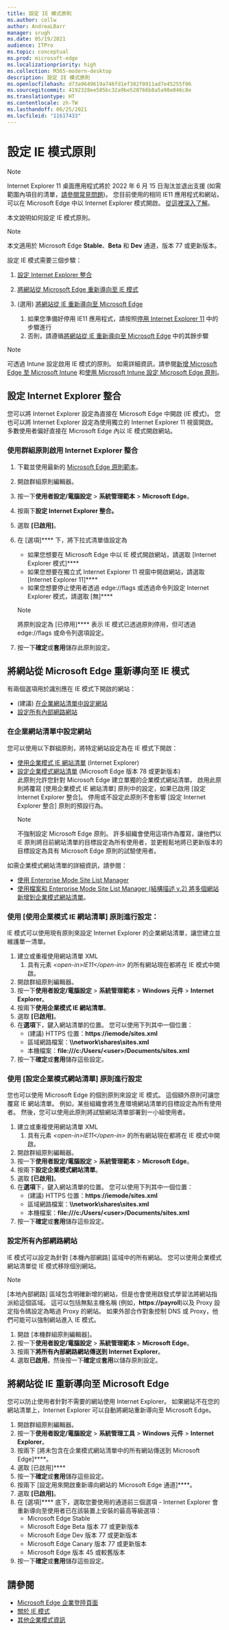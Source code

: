 ```yaml
---
title: 設定 IE 模式原則
ms.author: collw
author: AndreaLBarr
manager: srugh
ms.date: 05/19/2021
audience: ITPro
ms.topic: conceptual
ms.prod: microsoft-edge
ms.localizationpriority: high
ms.collection: M365-modern-desktop
description: 設定 IE 模式原則
ms.openlocfilehash: d73a9649619a746fd1ef382f0911ad7e45255f06
ms.sourcegitcommit: 4192328ee585bc32a9be528766b8a5a98e046c8e
ms.translationtype: HT
ms.contentlocale: zh-TW
ms.lasthandoff: 06/25/2021
ms.locfileid: "11617433"
---
```

# <a name="configure-ie-mode-policies"></a>設定 IE 模式原則

>[!Note]
> Internet Explorer 11 桌面應用程式將於 2022 年 6 月 15 日淘汰並退出支援 (如需範圍內項目的清單，[請參閱常見問題](https://techcommunity.microsoft.com/t5/windows-it-pro-blog/internet-explorer-11-desktop-app-retirement-faq/ba-p/2366549))。 您目前使用的相同 IE11 應用程式和網站，可以在 Microsoft Edge 中以 Internet Explorer 模式開啟。 [從這裡深入了解](https://blogs.windows.com/windowsexperience/2021/05/19/the-future-of-internet-explorer-on-windows-10-is-in-microsoft-edge/)。

本文說明如何設定 IE 模式原則。

> [!NOTE]
> 本文適用於 Microsoft Edge **Stable**、**Beta** 和 **Dev** 通道，版本 77 或更新版本。

設定 IE 模式需要三個步驟：

1. [設定 Internet Explorer 整合](#configure-internet-explorer-integration)
2. [將網站從 Microsoft Edge 重新導向至 IE 模式](#redirect-sites-from-microsoft-edge-to-ie-mode)
3. (選用) [將網站從 IE 重新導向至 Microsoft Edge](#redirect-sites-from-ie-to-microsoft-edge)

    1. 如果您準備好停用 IE11 應用程式，請按照[停用 Internet Explorer 11](/deployedge/edge-ie-disable-ie11) 中的步驟進行
    2. 否則，請遵循[將網站從 IE 重新導向至 Microsoft Edge](/deployedge/edge-ie-mode-policies#redirect-sites-from-ie-to-microsoft-edge) 中的其餘步驟

> [!NOTE]
> 可透過 Intune 設定啟用 IE 模式的原則。 如需詳細資訊，請參閱[新增 Microsoft Edge 至 Microsoft Intune](/intune/apps/apps-windows-edge?bc=https%3a%2f%2fdocs.microsoft.com%2fDeployEdge%2fbreadcrumb%2ftoc.json&toc=https%3a%2f%2fdocs.microsoft.com%2fDeployEdge%2ftoc.json) 和[使用 Microsoft Intune 設定 Microsoft Edge 原則](./configure-edge-with-intune.md)。

## <a name="configure-internet-explorer-integration"></a>設定 Internet Explorer 整合

您可以將 Internet Explorer 設定為直接在 Microsoft Edge 中開啟 (IE 模式)。 您也可以將 Internet Explorer 設定為使用獨立的 Internet Explorer 11 視窗開啟。 多數使用者偏好直接在 Microsoft Edge 內以 IE 模式開啟網站。

### <a name="enable-internet-explorer-integration-using-group-policy"></a>使用群組原則啟用 Internet Explorer 整合

1. 下載並使用最新的 [Microsoft Edge 原則範本](https://www.microsoft.com/en-us/edge/business/download)。
2. 開啟群組原則編輯器。
3. 按一下**使用者設定/電腦設定** > **系統管理範本** > **Microsoft Edge**。
4. 按兩下**設定 Internet Explorer 整合。**
5. 選取 **\[已啟用\]**。
6. 在 [選項]**** 下，將下拉式清單值設定為 
   -  如果您想要在 Microsoft Edge 中以 IE 模式開啟網站，請選取 [Internet Explorer 模式]****
   -  如果您想要在獨立式 Internet Explorer 11 視窗中開啟網站，請選取 [Internet Explorer 11]****
   -  如果您想要停止使用者透過 edge://flags 或透過命令列設定 Internet Explorer 模式，請選取 [無]****

   > [!NOTE]
   > 將原則設定為 [已停用]**** 表示 IE 模式已透過原則停用，但可透過 edge://flags 或命令列選項設定。
7. 按一下**確定**或**套用**儲存此原則設定。

## <a name="redirect-sites-from-microsoft-edge-to-ie-mode"></a>將網站從 Microsoft Edge 重新導向至 IE 模式

有兩個選項用於識別應在 IE 模式下開啟的網站：

- (建議) [在企業網站清單中設定網站](#configure-sites-on-the-enterprise-site-list)
- [設定所有內部網路網站](#configure-all-intranet-sites)

### <a name="configure-sites-on-the-enterprise-site-list"></a>在企業網站清單中設定網站

您可以使用以下群組原則，將特定網站設定為在 IE 模式下開啟：

- [使用企業模式 IE 網站清單](#configure-using-the-use-the-enterprise-mode-ie-website-list-policy) (Internet Explorer)
- [設定企業模式網站清單](#configure-using-the-configure-the-enterprise-mode-site-list-policy) (Microsoft Edge 版本 78 或更新版本)<br/>此原則允許您針對 Microsoft Edge 建立單獨的企業模式網站清單。 啟用此原則將覆寫 [使用企業模式 IE 網站清單] 原則中的設定，如果已啟用 [設定 Internet Explorer 整合]。 停用或不設定此原則不會影響 [設定 Internet Explorer 整合] 原則的預設行為。
    > [!NOTE]
    > 不強制設定 Microsoft Edge 原則。 許多組織會使用這項作為覆寫，讓他們以 IE 原則將目前網站清單的目標設定為所有使用者，並更輕鬆地將已更新版本的目標設定為具有 Microsoft Edge 原則的試驗使用者。

如需企業模式網站清單的詳細資訊，請參閱：

- [使用 Enterprise Mode Site List Manager](/internet-explorer/ie11-deploy-guide/use-the-enterprise-mode-site-list-manager)
- [使用檔案和 Enterprise Mode Site List Manager (結構描述 v.2) 將多個網站新增到企業模式網站清單](/internet-explorer/ie11-deploy-guide/add-multiple-sites-to-enterprise-mode-site-list-using-the-version-2-schema-and-enterprise-mode-tool)。

### <a name="configure-using-the-use-the-enterprise-mode-ie-website-list-policy"></a>使用 [使用企業模式 IE 網站清單] 原則進行設定：

IE 模式可以使用現有原則來設定 Internet Explorer 的企業網站清單，讓您建立並維護單一清單。

1. 建立或重複使用網站清單 XML
    1. 具有元素 _\<open-in\>IE11\</open-in\>_ 的所有網站現在都將在 IE 模式中開啟。
2. 開啟群組原則編輯器。
3. 按一下**使用者設定/電腦設定** > **系統管理範本** > **Windows 元件** > **Internet Explorer**。
4. 按兩下**使用企業模式 IE 網站清單**。
5. 選取 **\[已啟用\]**。
6. 在**選項**下，鍵入網站清單的位置。 您可以使用下列其中一個位置：
    - (建議) HTTPS 位置：**https**:**//iemode/sites.xml**
    - 區域網路檔案：**\\\network\shares\sites.xml**
    - 本機檔案：**file:///c:/Users/\<user\>/Documents/sites.xml**
7. 按一下**確定**或**套用**儲存這些設定。

### <a name="configure-using-the-configure-the-enterprise-mode-site-list-policy"></a>使用 [設定企業模式網站清單] 原則進行設定

您也可以使用 Microsoft Edge 的個別原則來設定 IE 模式。 這個額外原則可讓您覆寫 IE 網站清單。 例如，某些組織會將生產環境網站清單的目標設定為所有使用者。 然後，您可以使用此原則將試驗網站清單部署到一小組使用者。

1. 建立或重複使用網站清單 XML
    1. 具有元素 _\<open-in\>IE11\</open-in\>_ 的所有網站現在都將在 IE 模式中開啟。
2. 開啟群組原則編輯器。
3. 按一下**使用者設定/電腦設定** > **系統管理範本** > **Microsoft Edge**。
4. 按兩下**設定企業模式網站清單**。
5. 選取 **\[已啟用\]**。
6. 在**選項**下，鍵入網站清單的位置。 您可以使用下列其中一個位置：
    - (建議) HTTPS 位置：**https**:**//iemode/sites.xml** <!--Trying to keep this from being an active link in MD -->
    - 區域網路檔案：**\\\network\shares\sites.xml**
    - 本機檔案：**file:///c:/Users/\<user\>/Documents/sites.xml**
7. 按一下**確定**或**套用**儲存這些設定。

### <a name="configure-all-intranet-sites"></a>設定所有內部網路網站

IE 模式可以設定為針對 [本機內部網路] 區域中的所有網站。 您可以使用企業模式網站清單從 IE 模式移除個別網站。

>[!NOTE]
>
> [本地內部網路] 區域包含明確新增的網站，但是也會使用啟發式學習法將網站指派給這個區域。 這可以包括無點主機名稱 (例如，**https**:**//payroll**)以及 Proxy 設定指令碼設定為略過 Proxy 的網站。 如果外部合作對象控制 DNS 或 Proxy，他們可能可以強制網站進入 IE 模式。

1. 開啟 [本機群組原則編輯器]。
2. 按一下**使用者設定/電腦設定** > **系統管理範本** > **Microsoft Edge**。
3. 按兩下**將所有內部網路網站傳送到 Internet Explorer**。
4. 選取**已啟用**，然後按一下**確定**或**套用**以儲存原則設定。

## <a name="redirect-sites-from-ie-to-microsoft-edge"></a>將網站從 IE 重新導向至 Microsoft Edge

您可以防止使用者針對不需要的網站使用 Internet Explorer。 如果網站不在您的網站清單上，Internet Explorer 可以自動將網站重新導向至 Microsoft Edge。

1. 開啟群組原則編輯器。
2. 按一下**使用者設定/電腦設定** > **系統管理工具** > **Windows 元件** > **Internet Explorer**。
3. 按兩下 [將未包含在企業模式網站清單中的所有網站傳送到 Microsoft Edge]****。
4. 選取 [已啟用]****
5. 按一下**確定**或**套用**儲存這些設定。
6. 按兩下 [設定用來開啟重新導向網站的 Microsoft Edge 通道]****。
7. 選取 **\[已啟用\]**。
8. 在 [選項]**** 底下，選取您要使用的通道前三個選項 - Internet Explorer 會重新導向至使用者已在該裝置上安裝的最高等級選項：
   - Microsoft Edge Stable
   - Microsoft Edge Beta 版本 77 或更新版本
   - Microsoft Edge Dev 版本 77 或更新版本
   - Microsoft Edge Canary 版本 77 或更新版本
   - Microsoft Edge 版本 45 或較舊版本
9. 按一下**確定**或**套用**儲存這些設定。

## <a name="see-also"></a>請參閱

- [Microsoft Edge 企業登陸頁面](https://aka.ms/EdgeEnterprise)
- [關於 IE 模式](./edge-ie-mode.md)
- [其他企業模式資訊](/internet-explorer/ie11-deploy-guide/enterprise-mode-overview-for-ie11)